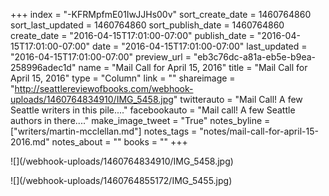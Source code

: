 +++
index = "-KFRMpfmE01IwJJHs00v"
sort_create_date = 1460764860
sort_last_updated = 1460764860
sort_publish_date = 1460764860
create_date = "2016-04-15T17:01:00-07:00"
publish_date = "2016-04-15T17:01:00-07:00"
date = "2016-04-15T17:01:00-07:00"
last_updated = "2016-04-15T17:01:00-07:00"
preview_url = "eb3c76dc-a81a-eb5e-b9ea-258996adec1d"
name = "Mail Call for April 15, 2016"
title = "Mail Call for April 15, 2016"
type = "Column"
link = ""
shareimage = "http://seattlereviewofbooks.com/webhook-uploads/1460764834910/IMG_5458.jpg"
twitterauto = "Mail Call! A few Seattle writers in this pile...."
facebookauto = "Mail call! A few Seattle authors in there...."
make_image_tweet = "True"
notes_byline = ["writers/martin-mcclellan.md"]
notes_tags = "notes/mail-call-for-april-15-2016.md"
notes_about = ""
books = ""
+++
<p class="image">![](/webhook-uploads/1460764834910/IMG_5458.jpg)</p>
<p class="image">![](/webhook-uploads/1460764855172/IMG_5455.jpg)</p>
